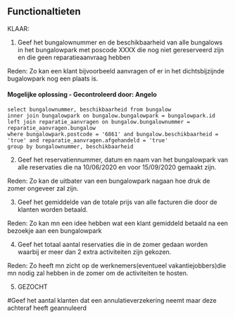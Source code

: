 ## Functionaltieten

KLAAR:

1. Geef het bungalownummer en de beschikbaarheid van alle bungalows in het bungalowpark met
poscode XXXX die nog niet gereserveerd zijn en die geen reparatieaanvraag hebben

Reden: Zo kan een klant bijvoorbeeld aanvragen of er in het dichtsbijzijnde bugalowpark nog een plaats is.

#### Mogelijke oplossing - Gecontroleerd door: Angelo

```
select bungalownummer, beschikbaarheid from bungalow
inner join bungalowpark on bungalow.bungalowpark = bungalowpark.id
left join reparatie_aanvragen on bungalow.bungalownummer = reparatie_aanvragen.bungalow
where bungalowpark.postcode = '6861' and bungalow.beschikbaarheid = 'true' and reparatie_aanvragen.afgehandeld = 'true'
group by bungalownummer, beschikbaarheid
```

2. Geef het reservatiennummer, datum en naam van het bungalowpark van alle reservaties die na 10/06/2020 en voor 15/09/2020 gemaakt zijn.

Reden: Zo kan de uitbater van een bungalowpark nagaan hoe druk de zomer ongeveer zal zijn.


3. Geef het gemiddelde van de totale prijs van alle facturen die door de klanten worden betaald.

Reden: Zo kan mn een idee hebben wat een klant gemiddeld betaald na een bezoekje aan een bungalowpark



4. Geef het totaal aantal reservaties die in de zomer gedaan worden waarbij er meer dan 2 extra activiteiten zijn gekozen.

Reden: Zo heeft mn zicht op de werknemers(eventueel vakantiejobbers)die mn nodig zal hebben in de zomer om de activiteiten te hosten.


5. GEZOCHT


#Geef het aantal klanten dat een annulatieverzekering neemt maar deze achteraf heeft geannuleerd
